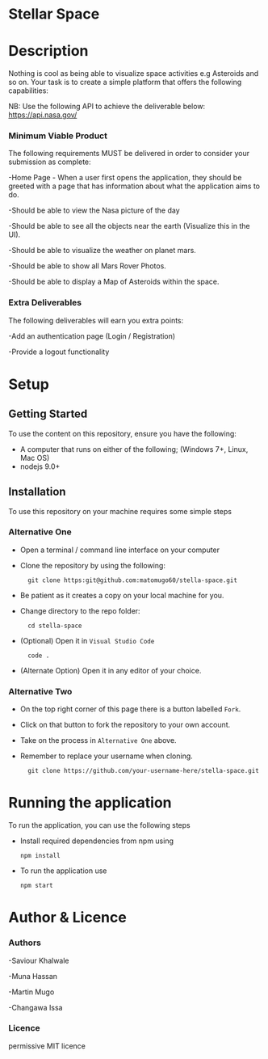 # Stellar Space

# Description 

Nothing is cool as being able to visualize space activities e.g Asteroids and so on. Your task is to create a simple platform that offers the following capabilities:

NB: Use the following API to achieve the deliverable below: https://api.nasa.gov/


### Minimum Viable Product

The following requirements MUST be delivered in order to consider your submission as complete:

-Home Page - When a user first opens the application, they should be greeted with a page that has information about what the application aims to do.

-Should be able to view the Nasa picture of the day

-Should be able to see all the objects near the earth (Visualize this in the UI).

-Should be able to visualize the weather on planet mars.

-Should be able to show all Mars Rover Photos.

-Should be able to display a Map of Asteroids within the space.

### Extra Deliverables

The following deliverables will earn you extra points:

-Add an authentication page (Login / Registration)

-Provide a logout functionality



 # Setup
 
  ## Getting Started
  
To use the content on this repository, ensure you have the following:

- A computer that runs on either of the following; (Windows 7+, Linux, Mac OS)
- nodejs 9.0+


## Installation

To use this repository on your machine requires some simple steps

### Alternative One

- Open a terminal / command line interface on your computer
- Clone the repository by using the following:

        git clone https:git@github.com:matomugo60/stella-space.git

- Be patient as it creates a copy on your local machine for you.
- Change directory to the repo folder:

        cd stella-space
  

- (Optional) Open it in ``Visual Studio Code``

        code .

- (Alternate Option) Open it in any editor of your choice.


### Alternative Two

- On the top right corner of this page there is a button labelled ``Fork``.
- Click on that button to fork the repository to your own account.
- Take on the process in ``Alternative One`` above.
- Remember to replace your username when cloning.

        git clone https://github.com/your-username-here/stella-space.git
        
 
 
# Running the application

To run the application, you can use the following steps 

- Install required dependencies from npm using

      npm install
      
- To run the application use

      npm start
 
 
 
# Author & Licence

### Authors  

-Saviour Khalwale

-Muna Hassan

-Martin Mugo

-Changawa Issa


### Licence 

permissive MIT licence


